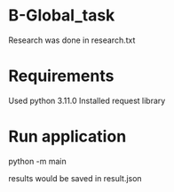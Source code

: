 # B-Global_task
Research was done in research.txt

# Requirements
Used python 3.11.0 
Installed request library


# Run application

python -m main

results would be saved in result.json